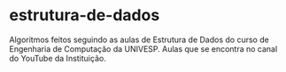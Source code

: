 # estrutura-de-dados
Algoritmos feitos seguindo as aulas de Estrutura de Dados do curso de Engenharia de Computação da UNIVESP.  Aulas que se encontra no canal do YouTube da Instituição.

